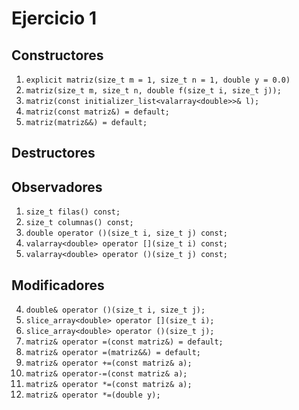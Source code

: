 # Ejercicio 1

## Constructores

1. `explicit matriz(size_t m = 1, size_t n = 1, double y = 0.0)`
2. `matriz(size_t m, size_t n, double f(size_t i, size_t j));` 
3. `matriz(const initializer_list<valarray<double>>& l);`
4. `matriz(const matriz&) = default;` 
5. `matriz(matriz&&) = default;`

## Destructores

## Observadores

1. `size_t filas() const;` 
2. `size_t columnas() const;` 
3. `double operator ()(size_t i, size_t j) const;`  
5. `valarray<double> operator [](size_t i) const;` 
7. `valarray<double> operator ()(size_t j) const;`
   
## Modificadores
4. `double& operator ()(size_t i, size_t j);`
5. `slice_array<double> operator [](size_t i);`
8. `slice_array<double> operator ()(size_t j);`
1. `matriz& operator =(const matriz&) = default;` 
2. `matriz& operator =(matriz&&) = default;` 
3. `matriz& operator +=(const matriz& a);` 
4. `matriz& operator-=(const matriz& a);` 
5. `matriz& operator *=(const matriz& a);` 
6. `matriz& operator *=(double y);`
